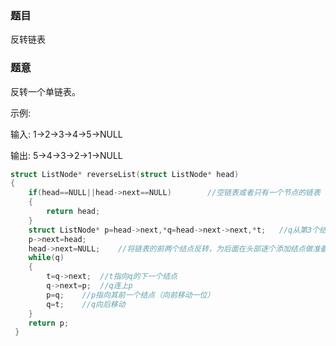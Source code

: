 ### 题目
反转链表

### 题意
反转一个单链表。

示例:

输入: 1->2->3->4->5->NULL

输出: 5->4->3->2->1->NULL
~~~ c
struct ListNode* reverseList(struct ListNode* head)
{
	if(head==NULL||head->next==NULL)		//空链表或者只有一个节点的链表 
	{
		return head;
	}
	struct ListNode* p=head->next,*q=head->next->next,*t;	//q从第3个结点开始 ，t为q的下一个结点，防止断链
	p->next=head;
	head->next=NULL;	//将链表的前两个结点反转，为后面在头部逐个添加结点做准备
	while(q)
	{
		t=q->next;	//t指向q的下一个结点
		q->next=p;	//q连上p
		p=q;	//p指向其前一个结点（向前移动一位）
		q=t;	//q向后移动
	}
	return p;
 } 
~~~
